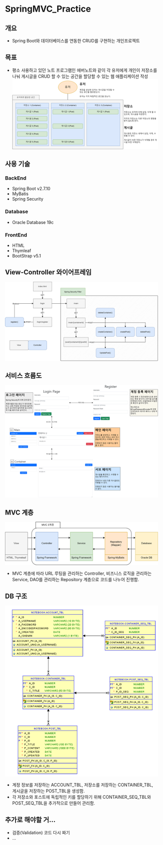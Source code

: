 # SpringMVC_Practice

## 개요
- Spring Boot와 데이터베이스를 연동한 CRUD를 구현하는 개인프로젝트

## 목표
- 평소 사용하고 있던 노트 프로그램인 에버노트와 같이 각 유저에게 개인이 저장소를 나눠 게시글을 CRUD 할 수 있는 공간을 할당할 수 있는 웹 애플리케이션 작성
![plan](image/../images/willdo_export.png)

## 사용 기술
### BackEnd
- Spring Boot v2.7.10
- MyBatis
- Spring Security

### Database
- Oracle Database 19c

### FrontEnd
- HTML
- Thymleaf
- BootStrap v5.1


## View-Controller 와이어프레임
![View-Controller](images/Wireframe_export.png)

## 서비스 흐름도
![Pages](images/pages.png)

## MVC 계층
![MVC3계층](images/MVC3.png)
- MVC 계층에 따라 URL 루팅을 관리하는 Controller, 비즈니스 로직을 관리하는 Service, DAO를 관리하는 Repository 계층으로 코드를 나누어 진행함.

## DB 구조
![DB구조](images/tables.png)
- 계정 정보를 저장하는 ACCOUNT_TBL, 저장소를 저장하는 CONTAINER_TBL, 게시글을 저장하는 POST_TBL을 생성함.
- 각 저장소와 포스트에 독립적인 키를 할당하기 위해 CONTAINER_SEQ_TBL와 POST_SEQ_TBL을 추가적으로 만들어 관리함.

## 추가로 해야할 거...
- 검증(Validation) 코드 다시 짜기
- ...